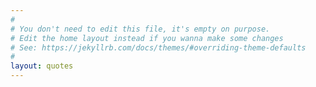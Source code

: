 ```yaml
---
#
# You don't need to edit this file, it's empty on purpose.
# Edit the home layout instead if you wanna make some changes
# See: https://jekyllrb.com/docs/themes/#overriding-theme-defaults
#
layout: quotes
---
```

